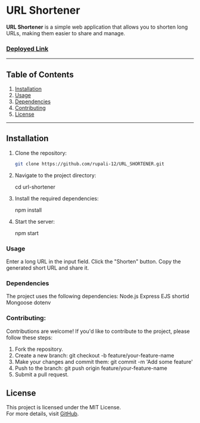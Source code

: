 # URL Shortener

**URL Shortener** is a simple web application that allows you to shorten long URLs, making them easier to share and manage.

### [Deployed Link](https://url-shortener-1-z5w2.onrender.com)

---

## Table of Contents

1. [Installation](#installation)
2. [Usage](#usage)
3. [Dependencies](#dependencies)
4. [Contributing](#contributing)
5. [License](#license)

---

## Installation

1. Clone the repository:

   ```bash
   git clone https://github.com/rupali-12/URL_SHORTENER.git

   ```

2. Navigate to the project directory:

   cd url-shortener

3. Install the required dependencies:

   npm install

4. Start the server:

   npm start

### Usage

Enter a long URL in the input field.
Click the "Shorten" button.
Copy the generated short URL and share it.

### Dependencies

The project uses the following dependencies:
Node.js
Express
EJS
shortid
Mongoose
dotenv

### Contributing:

Contributions are welcome! If you'd like to contribute to the project, please follow these steps:

1. Fork the repository.
2. Create a new branch: git checkout -b feature/your-feature-name
3. Make your changes and commit them: git commit -m 'Add some feature'
4. Push to the branch: git push origin feature/your-feature-name
5. Submit a pull request.

## License

This project is licensed under the MIT License.  
For more details, visit [GitHub](https://github.com/rupali-12).
